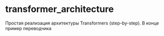 # transformer_architecture
Простая реализация архитектуры Transformers (step-by-step). В конце пример переводчика